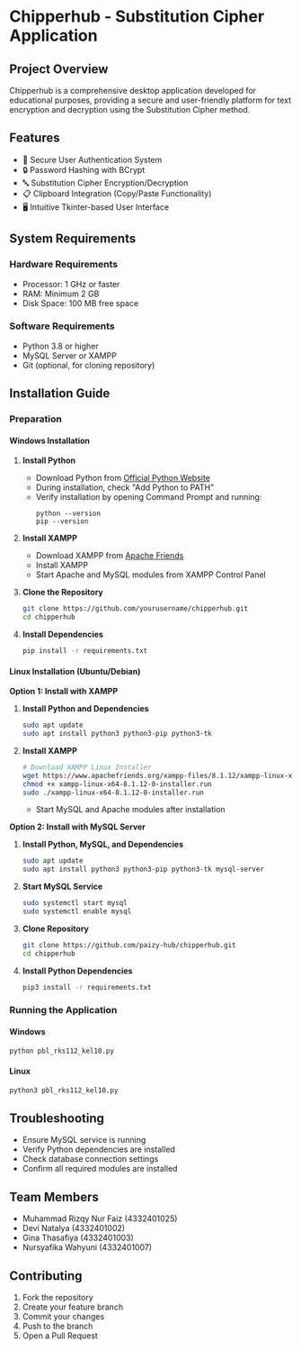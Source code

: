 # Chipperhub - Substitution Cipher Application

## Project Overview

Chipperhub is a comprehensive desktop application developed for educational purposes, providing a secure and user-friendly platform for text encryption and decryption using the Substitution Cipher method.

## Features

- 🔐 Secure User Authentication System
- 🔒 Password Hashing with BCrypt
- 🔤 Substitution Cipher Encryption/Decryption
- 📋 Clipboard Integration (Copy/Paste Functionality)
- 🖥️ Intuitive Tkinter-based User Interface

## System Requirements

### Hardware Requirements
- Processor: 1 GHz or faster
- RAM: Minimum 2 GB
- Disk Space: 100 MB free space

### Software Requirements
- Python 3.8 or higher
- MySQL Server or XAMPP
- Git (optional, for cloning repository)

## Installation Guide

### Preparation

#### Windows Installation

1. **Install Python**
   - Download Python from [Official Python Website](https://www.python.org/downloads/)
   - During installation, check "Add Python to PATH"
   - Verify installation by opening Command Prompt and running:
     ```
     python --version
     pip --version
     ```

2. **Install XAMPP**
   - Download XAMPP from [Apache Friends](https://www.apachefriends.org/)
   - Install XAMPP
   - Start Apache and MySQL modules from XAMPP Control Panel

3. **Clone the Repository**
   ```bash
   git clone https://github.com/yourusername/chipperhub.git
   cd chipperhub
   ```

4. **Install Dependencies**
   ```bash
   pip install -r requirements.txt
   ```

#### Linux Installation (Ubuntu/Debian)

**Option 1: Install with XAMPP**
1. **Install Python and Dependencies**
   ```bash
   sudo apt update
   sudo apt install python3 python3-pip python3-tk
   ```

2. **Install XAMPP**
   ```bash
   # Download XAMPP Linux Installer
   wget https://www.apachefriends.org/xampp-files/8.1.12/xampp-linux-x64-8.1.12-0-installer.run
   chmod +x xampp-linux-x64-8.1.12-0-installer.run
   sudo ./xampp-linux-x64-8.1.12-0-installer.run
   ```
   - Start MySQL and Apache modules after installation

**Option 2: Install with MySQL Server**
1. **Install Python, MySQL, and Dependencies**
   ```bash
   sudo apt update
   sudo apt install python3 python3-pip python3-tk mysql-server
   ```

2. **Start MySQL Service**
   ```bash
   sudo systemctl start mysql
   sudo systemctl enable mysql
   ```

3. **Clone Repository**
   ```bash
   git clone https://github.com/paizy-hub/chipperhub.git
   cd chipperhub
   ```

4. **Install Python Dependencies**
   ```bash
   pip3 install -r requirements.txt
   ```

### Running the Application

#### Windows
```bash
python pbl_rks112_kel10.py
```

#### Linux
```bash
python3 pbl_rks112_kel10.py
```

## Troubleshooting

- Ensure MySQL service is running
- Verify Python dependencies are installed
- Check database connection settings
- Confirm all required modules are installed

## Team Members

- Muhammad Rizqy Nur Faiz (4332401025)
- Devi Natalya (4332401002)
- Gina Thasafiya (4332401003)
- Nursyafika Wahyuni (4332401007)

## Contributing

1. Fork the repository
2. Create your feature branch
3. Commit your changes
4. Push to the branch
5. Open a Pull Request
